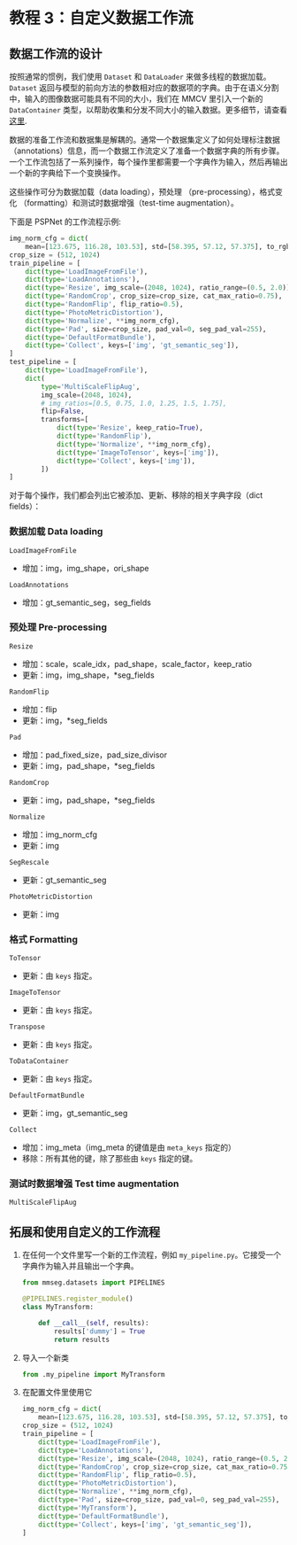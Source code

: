 # 教程 3：自定义数据工作流

## 数据工作流的设计

按照通常的惯例，我们使用 `Dataset` 和 `DataLoader` 来做多线程的数据加载。`Dataset` 返回与模型的前向方法的参数相对应的数据项的字典。由于在语义分割中，输入的图像数据可能具有不同的大小，我们在 MMCV 里引入一个新的 `DataContainer` 类型，以帮助收集和分发不同大小的输入数据。更多细节，请查看[这里](https://github.com/open-mmlab/mmcv/blob/master/mmcv/parallel/data_container.py).

数据的准备工作流和数据集是解耦的。通常一个数据集定义了如何处理标注数据（annotations）信息，而一个数据工作流定义了准备一个数据字典的所有步骤。一个工作流包括了一系列操作，每个操作里都需要一个字典作为输入，然后再输出一个新的字典给下一个变换操作。

这些操作可分为数据加载（data loading），预处理 （pre-processing），格式变化 （formatting）和测试时数据增强（test-time augmentation）。

下面是 PSPNet 的工作流程示例:

```python
img_norm_cfg = dict(
    mean=[123.675, 116.28, 103.53], std=[58.395, 57.12, 57.375], to_rgb=True)
crop_size = (512, 1024)
train_pipeline = [
    dict(type='LoadImageFromFile'),
    dict(type='LoadAnnotations'),
    dict(type='Resize', img_scale=(2048, 1024), ratio_range=(0.5, 2.0)),
    dict(type='RandomCrop', crop_size=crop_size, cat_max_ratio=0.75),
    dict(type='RandomFlip', flip_ratio=0.5),
    dict(type='PhotoMetricDistortion'),
    dict(type='Normalize', **img_norm_cfg),
    dict(type='Pad', size=crop_size, pad_val=0, seg_pad_val=255),
    dict(type='DefaultFormatBundle'),
    dict(type='Collect', keys=['img', 'gt_semantic_seg']),
]
test_pipeline = [
    dict(type='LoadImageFromFile'),
    dict(
        type='MultiScaleFlipAug',
        img_scale=(2048, 1024),
        # img_ratios=[0.5, 0.75, 1.0, 1.25, 1.5, 1.75],
        flip=False,
        transforms=[
            dict(type='Resize', keep_ratio=True),
            dict(type='RandomFlip'),
            dict(type='Normalize', **img_norm_cfg),
            dict(type='ImageToTensor', keys=['img']),
            dict(type='Collect', keys=['img']),
        ])
]
```

对于每个操作，我们都会列出它被添加、更新、移除的相关字典字段（dict fields）：

### 数据加载 Data loading

`LoadImageFromFile`

- 增加：img，img_shape，ori_shape

`LoadAnnotations`

- 增加：gt_semantic_seg，seg_fields

### 预处理 Pre-processing

`Resize`

- 增加：scale，scale_idx，pad_shape，scale_factor，keep_ratio
- 更新：img，img_shape，*seg_fields

`RandomFlip`

- 增加：flip
- 更新：img，*seg_fields

`Pad`

- 增加：pad_fixed_size，pad_size_divisor
- 更新：img，pad_shape，*seg_fields

`RandomCrop`

- 更新：img，pad_shape，*seg_fields

`Normalize`

- 增加：img_norm_cfg
- 更新：img

`SegRescale`

- 更新：gt_semantic_seg

`PhotoMetricDistortion`

- 更新：img

### 格式 Formatting

`ToTensor`

- 更新：由 `keys` 指定。

`ImageToTensor`

- 更新：由 `keys` 指定。

`Transpose`

- 更新：由 `keys` 指定。

`ToDataContainer`

- 更新：由 `keys` 指定。

`DefaultFormatBundle`

- 更新：img，gt_semantic_seg

`Collect`

- 增加：img_meta（img_meta 的键值是由 `meta_keys` 指定的）
- 移除：所有其他的键，除了那些由 `keys` 指定的键。

### 测试时数据增强 Test time augmentation

`MultiScaleFlipAug`

## 拓展和使用自定义的工作流程

1. 在任何一个文件里写一个新的工作流程，例如 `my_pipeline.py`。它接受一个字典作为输入并且输出一个字典。

    ```python
    from mmseg.datasets import PIPELINES

    @PIPELINES.register_module()
    class MyTransform:

        def __call__(self, results):
            results['dummy'] = True
            return results
    ```

2. 导入一个新类

    ```python
    from .my_pipeline import MyTransform
    ```

3. 在配置文件里使用它

    ```python
    img_norm_cfg = dict(
        mean=[123.675, 116.28, 103.53], std=[58.395, 57.12, 57.375], to_rgb=True)
    crop_size = (512, 1024)
    train_pipeline = [
        dict(type='LoadImageFromFile'),
        dict(type='LoadAnnotations'),
        dict(type='Resize', img_scale=(2048, 1024), ratio_range=(0.5, 2.0)),
        dict(type='RandomCrop', crop_size=crop_size, cat_max_ratio=0.75),
        dict(type='RandomFlip', flip_ratio=0.5),
        dict(type='PhotoMetricDistortion'),
        dict(type='Normalize', **img_norm_cfg),
        dict(type='Pad', size=crop_size, pad_val=0, seg_pad_val=255),
        dict(type='MyTransform'),
        dict(type='DefaultFormatBundle'),
        dict(type='Collect', keys=['img', 'gt_semantic_seg']),
    ]
    ```

